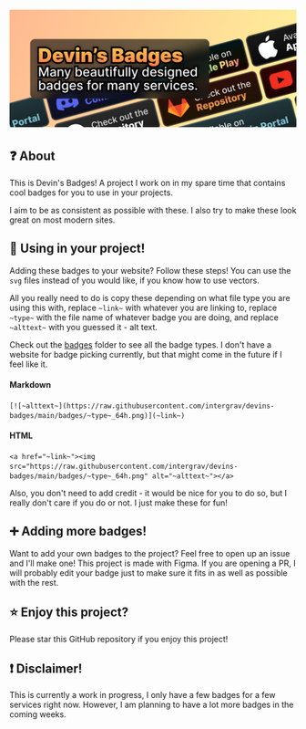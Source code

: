 # ![Devin's Badges: Many beautifully designed badges for many services. Shows some of the badges as examples](other/banner_512h.png)
## ❓ About
This is Devin's Badges! A project I work on in my spare time that contains cool badges for you to use in your projects.

I aim to be as consistent as possible with these. I also try to make these look great on most modern sites.

## 📰 Using in your project!
Adding these badges to your website? Follow these steps! You can use the `svg` files instead of you would like, if you know how to use vectors.

All you really need to do is copy these depending on what file type you are using this with, replace `~link~` with whatever you are linking to, replace `~type~` with the file name of whatever badge you are doing, and replace `~alttext~` with you guessed it - alt text. 

Check out the [badges](https://github.com/intergrav/devins-badges/tree/main/badges) folder to see all the badge types. I don't have a website for badge picking currently, but that might come in the future if I feel like it.

#### Markdown
`[![~alttext~](https://raw.githubusercontent.com/intergrav/devins-badges/main/badges/~type~_64h.png)](~link~)`

#### HTML
`<a href="~link~"><img src="https://raw.githubusercontent.com/intergrav/devins-badges/main/badges/~type~_64h.png" alt="~alttext~"></a>`

Also, you don't need to add credit - it would be nice for you to do so, but I really don't care if you do or not. I just make these for fun!

## ➕ Adding more badges!
Want to add your own badges to the project? Feel free to open up an issue and I'll make one! This project is made with Figma. If you are opening a PR, I will probably edit your badge just to make sure it fits in as well as possible with the rest.

## ⭐ Enjoy this project?
Please star this GitHub repository if you enjoy this project!

## ❗ Disclaimer!
This is currently a work in progress, I only have a few badges for a few services right now. However, I am planning to have a lot more badges in the coming weeks.
